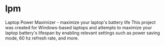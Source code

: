 # lpm
Laptop Power Maximizer - maximize your laptop's battery life
This project was created for Windows-based laptops and attempts to maximize your laptop battery's lifespan by enabling relevant settings such as power saving mode, 60 hz refresh rate, and more.
